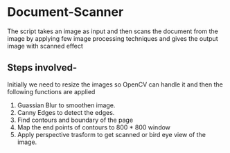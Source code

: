 # Document-Scanner

The script takes an image as input and then scans the document from the image by applying few image processing techniques and gives the output image with scanned effect

## Steps involved-
Initially we need to resize the images so OpenCV can handle it and then the following functions are applied
1) Guassian Blur to smoothen image.
2) Canny Edges to detect the edges.
3) Find contours and boundary of the page
4) Map the end points of contours to 800 * 800 window
5) Apply perspective trasform to get scanned or bird eye view of the image.
